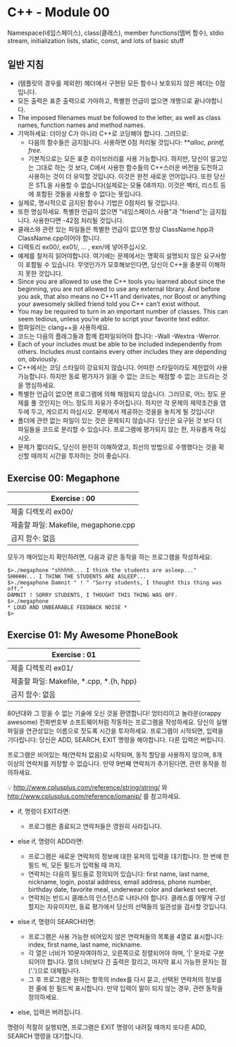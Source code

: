 # C++ - Module 00

Namespace(네임스페이스), class(클래스), member functions(멤버 함수), stdio stream, initialization lists, static, const, and lots of basic stuff

## 일반 지침

* (템플릿의 경우를 제외한) 헤더에서 구현된 모든 함수나 보호되지 않은 헤더는 0점입니다.
* 모든 출력은 표준 출력으로 가야하고, 특별한 언급이 없으면 개행으로 끝나야합니다.
* The imposed filenames must be followed to the letter, as well as class names, function names and method names.
* 기억하세요: 더이상 C가 아니라 C++로 코딩해야 합니다. 그러므로:
    * 다음의 함수들은 금지됩니다. 사용하면 0점 처리될 것입니다: ***alloc, *printf, free.**
    * 기본적으로는 모든 표준 라이브러리를 사용 가능합니다. 하지만, 당신이 알고있는 그대로 하는 것 보다, C에서 사용한 함수들의 C++스러운 버전을 도전하고 사용하는 것이 더 유익할 것입니다. 이것은 완전 새로운 언어입니다. 또한 당신은 STL을 사용할 수 없습니다(실제로는 모듈 08까지). 이것은 벡터, 리스트 등 <algorithm>에 포함된 것들을 사용할 수 없다는 뜻입니다.
* 실제로, 명시적으로 금지된 함수나 기법은 0점처리 될 것입니다.
* 또한 명심하세요. 특별한 언급이 없으면 "네임스페이스 사용"과 "friend"는 금지됩니다. 사용한다면 -42점 처리될 것입니다.
* 클래스와 관련 있는 파일들은 특별한 언급이 없으면 항상 ClassName.hpp과 ClassName.cpp이어야 합니다.
* 디렉토리 ex00/, ex01/, ... , exn/에 넣어주십시오.
* 예제를 철저히 읽어야합니다. 여기에는 문제에서는 명확히 설명되지 않은 요구사항이 포함될 수 있습니다. 무엇인가가 모호해보인다면, 당신이 C++을 충분히 이해하지 못한 것입니다.
* Since you are allowed to use the C++ tools you learned about since the beginning, you are not allowed to use any external library. And before you ask, that also means no C++11 and derivates, nor Boost or anything your awesomely skilled friend told you C++ can’t exist without.
* You may be required to turn in an important number of classes. This can seem tedious, unless you’re able to script your favorite text editor.
* 컴파일러는 clang++을 사용하세요.
* 코드는 다음의 플래그들과 함께 컴파일되어야 합니다: -Wall -Wextra -Werror.
* Each of your includes must be able to be included independently from others. Includes must contains every other includes they are depending on, obviously.
* C++에서는 코딩 스타일이 강요되지 않습니다. 어떠한 스타일이라도 제한없이 사용 가능합니다. 하지만 동료 평가자가 읽을 수 없는 코드는 채점할 수 없는 코드라는 것을 명심하세요.
* 특별한 언급이 없으면 프로그램에 의해 채점되지 않습니다. 그러므로, 어느 정도 문제를 풀 것인지는 어느 정도의 자유가 주어집니다. 하지만 각 문제의 제약조건을 염두에 두고, 게으르지 마십시오. 문제에서 제공하는 것을을 놓치게 될 것입니다!
* 폴더에 관련 없는 파일이 있는 것은 문제되지 않습니다. 당신은 요구된 것 보다 더 파일들을 코드로 분리할 수 있습니다. 프로그램에 평가되지 않는 한, 자유롭게 하십시오.
* 문제가 짧더라도, 당신이 완전히 이해하였고, 최선의 방법으로 수행했다는 것을 확신할 때까지 시간을 투자하는 것이 좋습니다.

## Exercise 00: Megaphone

| Exercise : 00 |
| --- |
| 제출 디렉토리 ex00/ |
| 제출할 파일: Makefile, megaphone.cpp |
| 금지 함수: 없음 |

모두가 깨어있는지 확인하려면, 다음과 같은 동작을 하는 프로그램을 작성하세요:

```
$>./megaphone "shhhhh... I think the students are asleep..."
SHHHHH... I THINK THE STUDENTS ARE ASLEEP...
$>./megaphone Damnit " ! " "Sorry students, I thought this thing was off."
DAMNIT ! SORRY STUDENTS, I THOUGHT THIS THING WAS OFF.
$>./megaphone
* LOUD AND UNBEARABLE FEEDBACK NOISE *
$>
```

## Exercise 01: My Awesome PhoneBook

| Exercise : 01 |
| ---- |
| 제출 디렉토리 ex01/ |
| 제출할 파일: Makefile, *.cpp, *.{h, hpp} |
| 금지 함수: 없음 |

80년대와 그 믿을 수 없는 기술에 오신 것을 환영합니다! 엉터리이고 놀라운(crappy awesome) 전화번호부 소프트웨어처럼 작동하는 프로그램을 작성하세요. 당신의 실행 파일을 연관성있는 이름으로 짓도록 시간을 투자하세요. 프로그램이 시작되면, 입력을 기다립니다: 당신은 ADD, SEARCH, EXIT 명령을 해야합니다. 다른 입력은 버립니다.

프로그램은 비어있는 채(연락처 없음)로 시작되며, 동적 할당을 사용하지 않으며, 8개 이상의 연락처를 저장할 수 없습니다. 만약 9번째 연락처가 추가된다면, 관련 동작을 정의하세요.

💡 http://www.cplusplus.com/reference/string/string/ 와 http://www.cplusplus.com/reference/iomanip/ 를 참고하세요.

* if, 명령이 EXIT라면:
    * 프로그램은 종료되고 연락처들은 영원히 사라집니다.

* else if, 명령이 ADD라면:
    * 프로그램은 새로운 연락처의 정보에 대한 유저의 입력을 대기합니다. 한 번에 한 필드 씩, 모든 필드가 입력될 때 까지.
    * 연락처는 다음의 필드들로 정의되어 있습니다: first name, last name, nickname, login, postal address, email address, phone number, birthday date, favorite meal, underwear color and darkest secret.
    * 연락처는 반드시 클래스의 인스턴스로 나타나야 합니다. 클래스를 어떻게 구성할지는 자유이지만, 동료 평가에서 당신의 선택들의 일관성을 검사할 것입니다.

* else if, 명령이 SEARCH라면:
    * 프로그램은 사용 가능한 비어있지 않은 연락처들의 목록을 4열로 표시합니다: index, first name, last name, nickname.
    * 각 열은 너비가 10문자여야하고, 오른쪽으로 정렬되어야 하며, '|' 문자로 구분되어야 합니다. 열의 너비보다 긴 출력은 잘리고, 마지막 표시 가능한 문자는 점('.')으로 대체됩니다.
    * 그 후 프로그램은 원하는 항목의 index를 다시 묻고, 선택된 연락처의 정보를 한 줄에 한 필드씩 표시합니다. 만약 입력이 말이 되지 않는 경우, 관련 동작을 정의하세요.

* else, 입력은 버려집니다.

명령이 적절히 실행되면, 프로그램은 EXIT 명령이 내려질 때까지 또다른 ADD, SEARCH 명령을 대기합니다.
